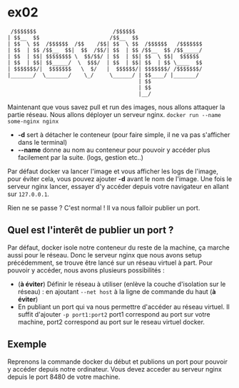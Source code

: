 # ex02

```
 /$$$$$$$                        /$$$$$$
| $$__  $$                      /$$__  $$
| $$  \ $$  /$$$$$$  /$$    /$$| $$  \ $$  /$$$$$$   /$$$$$$$
| $$  | $$ /$$__  $$|  $$  /$$/| $$  | $$ /$$__  $$ /$$_____/
| $$  | $$| $$$$$$$$ \  $$/$$/ | $$  | $$| $$  \ $$|  $$$$$$
| $$  | $$| $$_____/  \  $$$/  | $$  | $$| $$  | $$ \____  $$
| $$$$$$$/|  $$$$$$$   \  $/   |  $$$$$$/| $$$$$$$/ /$$$$$$$/
|_______/  \_______/    \_/     \______/ | $$____/ |_______/
                                         | $$
                                         | $$
                                         |__/
```

Maintenant que vous savez pull et run des images, nous allons attaquer la partie réseau. Nous allons déployer un serveur nginx.
`docker run --name some-nginx nginx`

- **-d** sert à détacher le conteneur (pour faire simple, il ne va pas s'afficher dans le terminal)
- **--name** donne au nom au conteneur pour pouvoir y accéder plus facilement par la suite. (logs, gestion etc..)

Par défaut docker va lancer l'image et vous afficher les logs de l'image, pour éviter cela, vous pouvez ajouter **-d** avant le nom de l'image.
Une fois le serveur nginx lancer, essayer d'y accéder depuis votre navigateur en allant sur `127.0.0.1`.

Rien ne se passe ? C'est normal ! Il va nous falloir publier un port.

## Quel est l'interêt de publier un port ?
Par défaut, docker isole notre conteneur du reste de la machine, ça marche aussi pour le réseau.
Donc le serveur nginx que nous avons setup précédemment, se trouve être lancé sur un réseau virtuel à part. Pour pouvoir y accéder, nous avons plusieurs possibilités :
- (**à éviter**) Définir le réseau à utiliser (enlève la couche d'isolation sur le réseau) : en ajoutant `--net host` à la ligne de commande du haut (**à éviter**)
- En publiant un port qui va nous permettre d'accéder au réseau virtuel. Il suffit d'ajouter `-p port1:port2` port1 correspond au port sur votre machine, port2 correspond au port sur le reseau virtuel docker.

## Exemple
Reprenons la commande docker du début et publions un port pour pouvoir y accéder depuis notre ordinateur. Vous devez acceder au serveur nginx depuis le port 8480 de votre machine.
